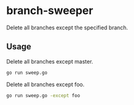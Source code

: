 # branch-sweeper
Delete all branches except the specified branch.

## Usage

Delete all branches except master.

```sh
go run sweep.go
```

Delete all branches except foo.

```sh
go run sweep.go -except foo
```
